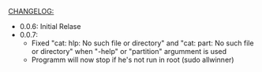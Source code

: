 
<u> CHANGELOG: </u>

- 0.0.6: Initial Relase
- 0.0.7: 
  - Fixed "cat: hlp: No such file or directory" and "cat: part: No such file or directory" when "-help" or "partition"    argumment is used
  - Programm will now stop if he's not run in root (sudo allwinner)

